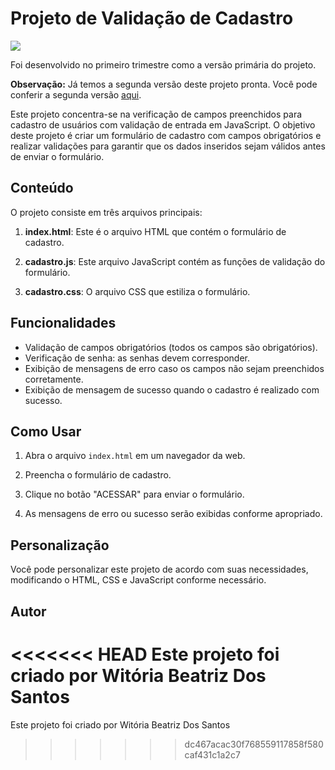
# Projeto de Validação de Cadastro

<img src="imgs/Funcionando.cadastro1.gif">

Foi desenvolvido no primeiro trimestre como a versão primária do projeto.

**Observação:** Já temos a segunda versão deste projeto pronta. Você pode conferir a segunda versão [aqui](https://witoriabeatriz.github.io/Cadastro-versao-final/).

Este projeto concentra-se na verificação de campos preenchidos para cadastro de usuários com validação de entrada em JavaScript. O objetivo deste projeto é criar um formulário de cadastro com campos obrigatórios e realizar validações para garantir que os dados inseridos sejam válidos antes de enviar o formulário.

## Conteúdo

O projeto consiste em três arquivos principais:

1. **index.html**: Este é o arquivo HTML que contém o formulário de cadastro.

2. **cadastro.js**: Este arquivo JavaScript contém as funções de validação do formulário.

3. **cadastro.css**: O arquivo CSS que estiliza o formulário.

## Funcionalidades

- Validação de campos obrigatórios (todos os campos são obrigatórios).
- Verificação de senha: as senhas devem corresponder.
- Exibição de mensagens de erro caso os campos não sejam preenchidos corretamente.
- Exibição de mensagem de sucesso quando o cadastro é realizado com sucesso.

## Como Usar

1. Abra o arquivo `index.html` em um navegador da web.

2. Preencha o formulário de cadastro.

3. Clique no botão "ACESSAR" para enviar o formulário.

4. As mensagens de erro ou sucesso serão exibidas conforme apropriado.

## Personalização

Você pode personalizar este projeto de acordo com suas necessidades, modificando o HTML, CSS e JavaScript conforme necessário.

## Autor

<<<<<<< HEAD
Este projeto foi criado por Witória Beatriz Dos Santos
=======
Este projeto foi criado por Witória Beatriz Dos Santos 
>>>>>>> dc467acac30f768559117858f580caf431c1a2c7

